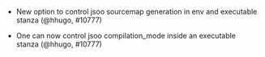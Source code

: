 - New option to control jsoo sourcemap generation in env and executable stanza
  (@hhugo, #10777)

- One can now control jsoo compilation_mode inside an executable stanza
  (@hhugo, #10777)
